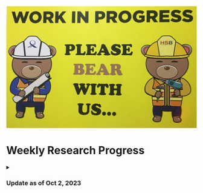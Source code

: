 <img title="This Week's Update" alt="Alt text" src="WIP.jpeg">

# Weekly Research Progress

<details>
<summary> 
  
### Update as of Oct 2, 2023 

</summary>
After my experience inserting trojans in the Ariane SoC, I realized that it is always better to insert trojans into a hardware design that has a testbench written for it. It will reduce a lot of my efforts while verifying the functionality of the trojan(s) inserted. I went through the code base of the [Ariane SoC](https://github.com/lowRISC/ariane/tree/master). Only 5 of the [AXI](https://github.com/pulp-platform/axi/tree/de1af467229315ee6af31fea96664c7aae5638a9) modules used in Ariane have testbenches written for them. So, I will target them for trojan insertion. These modules and their testbenches are:

1. (`axi_delayer.sv`)[https://github.com/pulp-platform/axi/blob/de1af467229315ee6af31fea96664c7aae5638a9/src/axi_delayer.sv] - `tb_axi_delayer.sv`
2. `axi_id_remap.sv` - `tb_axi_id_remap.sv`
3. `axi_lite_to_axi.sv` - `tb_axi_lite_to_axi.sv`
4. `axi_lite_xbar.sv` - `tb_axi_lite_xbar.sv`
5. `axi_to_axi_lite.sv` - `tb_axi_to_axi_lite.sv`

</details>
